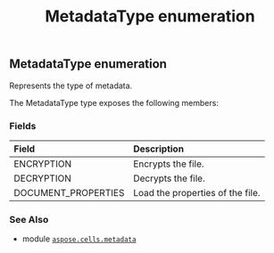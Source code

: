 ﻿---
title: MetadataType enumeration
second_title: Aspose.Cells for Python via .NET API References
description: 
type: docs
weight: 30
url: /aspose.cells.metadata/metadatatype/
is_root: false
---

## MetadataType enumeration

Represents the type of metadata.



The MetadataType type exposes the following members:

### Fields
| Field | Description |
| :- | :- |
| ENCRYPTION | Encrypts the file. |
| DECRYPTION | Decrypts the file. |
| DOCUMENT_PROPERTIES | Load the properties of the file. |



### See Also
* module [`aspose.cells.metadata`](..)
